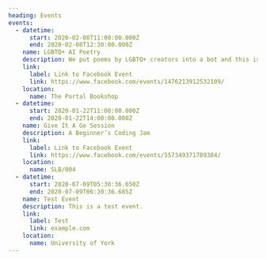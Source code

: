 ```yaml
---
heading: Events
events:
  - datetime:
      start: 2020-02-08T11:00:00.000Z
      end: 2020-02-08T12:30:00.000Z
    name: LGBTQ+ AI Poetry
    description: We put poems by LGBTQ+ creators into a bot and this is what happened...
    link:
      label: Link to Facebook Event
      link: https://www.facebook.com/events/1476213912532109/
    location:
      name: The Portal Bookshop
  - datetime:
      start: 2020-01-22T11:00:00.000Z
      end: 2020-01-22T14:00:00.000Z
    name: Give It A Go Session
    description: A Beginner’s Coding Jam
    link:
      label: Link to Facebook Event
      link: https://www.facebook.com/events/557349371789384/
    location:
      name: SLB/004
  - datetime:
      start: 2020-07-09T05:30:36.650Z
      end: 2020-07-09T06:30:36.685Z
    name: Test Event
    description: This is a test event.
    link:
      label: Test
      link: example.com
    location:
      name: University of York
---
```

